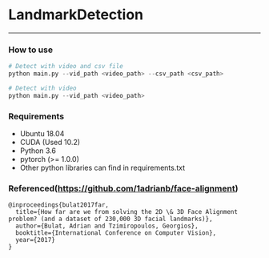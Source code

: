 # LandmarkDetection

-----

### How to use

```python
# Detect with video and csv file
python main.py --vid_path <video_path> --csv_path <csv_path>

# Detect with video
python main.py --vid_path <video_path>
```

### Requirements

- Ubuntu 18.04
- CUDA (Used 10.2)
- Python 3.6
- pytorch (>= 1.0.0)
- Other python libraries can find in requirements.txt

### Referenced(https://github.com/1adrianb/face-alignment)

```
@inproceedings{bulat2017far,
  title={How far are we from solving the 2D \& 3D Face Alignment problem? (and a dataset of 230,000 3D facial landmarks)},
  author={Bulat, Adrian and Tzimiropoulos, Georgios},
  booktitle={International Conference on Computer Vision},
  year={2017}
}
```
